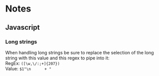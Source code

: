 # Notes

## Javascript

### Long strings

When handling long strings be sure to replace the selection of the long string with this value and this regex to pipe into it:   
RegEx: `([\w,\/:;+]{207})`   
Value: `$1"\n      + "`
